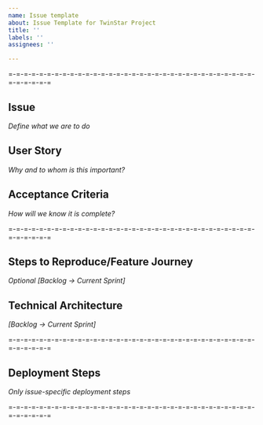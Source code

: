 ```yaml
---
name: Issue template
about: Issue Template for TwinStar Project
title: ''
labels: ''
assignees: ''

---
```


=-=-=-=-=-=-=-=-=-=-=-=-=-=-=-=-=-=-=-=-=-=-=-=-=-=-=-=-=-=-=-=-=-=-=-=-=-=
## Issue
_Define what we are to do_
 

## User Story
_Why and to whom is this important?_


## Acceptance Criteria
_How will we know it is complete?_



=-=-=-=-=-=-=-=-=-=-=-=-=-=-=-=-=-=-=-=-=-=-=-=-=-=-=-=-=-=-=-=-=-=-=-=-=-=
## Steps to Reproduce/Feature Journey
_Optional  [Backlog -> Current Sprint]_



## Technical Architecture
_[Backlog -> Current Sprint]_



=-=-=-=-=-=-=-=-=-=-=-=-=-=-=-=-=-=-=-=-=-=-=-=-=-=-=-=-=-=-=-=-=-=-=-=-=-=
## Deployment Steps 
_Only issue-specific deployment steps_



=-=-=-=-=-=-=-=-=-=-=-=-=-=-=-=-=-=-=-=-=-=-=-=-=-=-=-=-=-=-=-=-=-=-=-=-=-=
